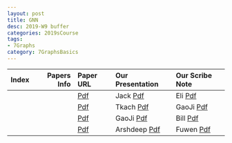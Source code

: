 ```yaml
---
layout: post
title: GNN   
desc: 2019-W9 buffer
categories: 2019sCourse
tags:
- 7Graphs
category: 7GraphsBasics
---
```


| Index | Papers Info | Paper URL| Our Presentation |Our Scribe Note |
| -----: | -------------------------------: | :----- | :----- | :----- | 
|  |      | [Pdf]() | Jack [Pdf]() | Eli [Pdf]() | 
|  |      | [Pdf]() | Tkach [Pdf]() | GaoJi [Pdf]() | 
|  |      | [Pdf]() | GaoJi [Pdf]() | Bill [Pdf]() | 
|  |      | [Pdf]() | Arshdeep [Pdf]() | Fuwen [Pdf]() | 
